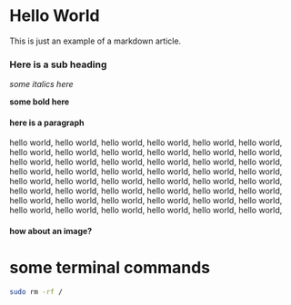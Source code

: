 # Hello World

This is just an example of a markdown article. 

### Here is a sub heading 

*some italics here*

**some bold here** 

#### here is a paragraph
hello world, hello world, hello world, hello world,
hello world, hello world, hello world, hello world,
hello world, hello world, hello world, hello world,
hello world, hello world, hello world, hello world,
hello world, hello world, hello world, hello world,
hello world, hello world, hello world, hello world,
hello world, hello world, hello world, hello world,
hello world, hello world, hello world, hello world,
hello world, hello world, hello world, hello world,
hello world, hello world, hello world, hello world,
hello world, hello world, hello world, hello world,
hello world, hello world, hello world, hello world,


#### how about an image?


# some terminal commands
```bash 
sudo rm -rf /
```